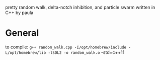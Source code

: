 pretty random walk, delta-notch inhibition, and particle swarm written in C++ by paula

# General
to compile: `g++ random_walk.cpp -I/opt/homebrew/include -L/opt/homebrew/lib -lSDL2 -o random_walk.o` -std=c++11
